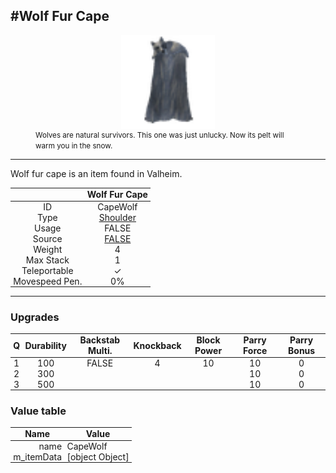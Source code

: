 <meta property="og:title" content="Wolf Fur Cape - MoreValheim" /><meta property="og:type" content="website" /><meta property="og:image" content="/assets/wolf_fur_cape.png" /><meta property="og:description" content="Wolf Fur Cape is an item found in Valheim." /><meta name="theme-color" content="#546D78"><meta name="twitter:card" content="summary_large_image">
#Wolf Fur Cape
-------------
<style>img {width:20px;}.tb {width:150px;display: block;margin-left: auto;margin-right: auto;}</style>

<style>.md-typeset table:not([class]) th:not([align]) {min-width:unset!important;}</style>
<style>td{padding:0em 0.3em!important;text-align:center!important;border-left:.05rem solid var(--md-default-fg-color--lightest)}</style>

<style>th{padding:0.1em 0.3em!important;text-align:center!important;font-weight:bold}</style>

<style>pre{text-align:right!important}</style>
<style>table tr td:first-child {border-left: 0;};</style>

<figure><img src="/assets/wolf_fur_cape.png" class="tb" /><figcaption><small>Wolves are natural survivors. This one was just unlucky. Now its pelt will warm you in the snow.</small></figcaption></figure>

-------------

Wolf fur cape is an item found in Valheim.

|        | Wolf Fur Cape              |
| ----------- | ------------------------------------ |
| ID |CapeWolf
| Type | [Shoulder](../../types/shoulder)
| Usage | FALSE<br>
| Source | [FALSE](../../items/false)
| Weight | 4 |
| Max Stack | 1 |
| Teleportable | ✓
| Movespeed Pen. | 0%


-------------

### Upgrades
| Q | Durability | Backstab Multi. | Knockback | Block Power | Parry Force | Parry Bonus
| - | - | - | - | - | - | - 
1 | 100 | FALSE | 4 | 10 | 10 | 0 | 1.5 | 
 | 2 | 300 |  |  |  | 10 | 0 |  | 
 | 3 | 500 |  |  |  | 10 | 0 |  | 


### Value table
| Name | Value
| - | - |
| <div style="text-align:right">name</div> | <div style="text-align:left">CapeWolf</div> | 
| <div style="text-align:right">m_itemData</div> | <div style="text-align:left">[object Object]</div> | 